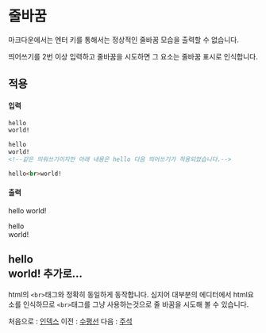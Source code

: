 줄바꿈
===
마크다운에서는 엔터 키를 통해서는 정상적인 줄바꿈 모습을 출력할 수 없습니다.

띄어쓰기를 2번 이상 입력하고 줄바꿈을 시도하면 그 요소는 줄바꿈 표시로 인식합니다.

적용
---
#### 입력
``` markdown
hello
world!

hello
world!
<!--같은 띄워쓰기이지만 아래 내용은 hello 다음 띄어쓰기가 적용되었습니다.-->

hello<br>world!
```

#### 출력
hello
world!

hello  
world!

hello<br>world!
추가로...
---
html의 `<br>`태그와 정확히 동일하게 동작합니다.
심지어 대부분의 에디터에서 html요소를 인식하므로 `<br>`태그를 그냥 사용하는것으로 줄 바꿈을 시도해 볼 수 있습니다.

처음으로 : [인덱스](0_인덱스.md)
이전 : [수평선](9_수평선.md)
다음 : [주석](11_주석.md)

